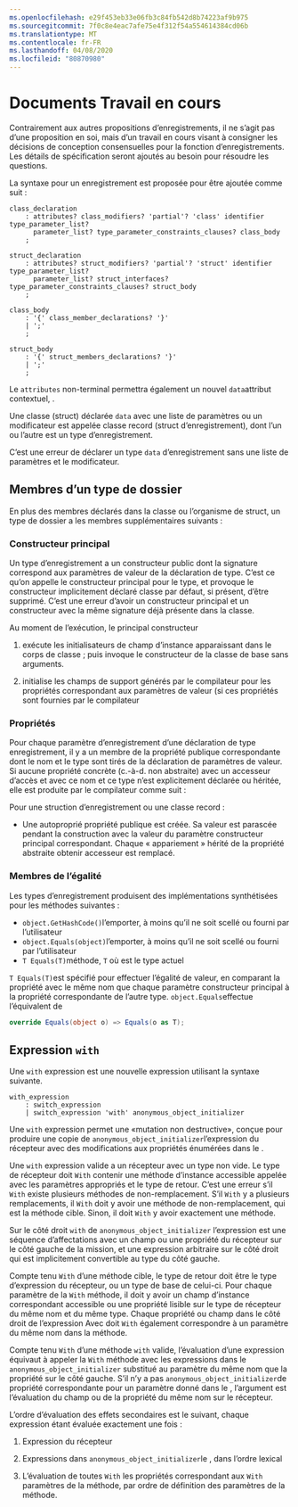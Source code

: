 ```yaml
---
ms.openlocfilehash: e29f453eb33e06fb3c84fb542d8b74223af9b975
ms.sourcegitcommit: 7f0c8e4eac7afe75e4f312f54a554614384cd06b
ms.translationtype: MT
ms.contentlocale: fr-FR
ms.lasthandoff: 04/08/2020
ms.locfileid: "80870980"
---
```

# <a name="records-work-in-progress"></a>Documents Travail en cours

Contrairement aux autres propositions d’enregistrements, il ne s’agit pas d’une proposition en soi, mais d’un travail en cours visant à consigner les décisions de conception consensuelles pour la fonction d’enregistrements. Les détails de spécification seront ajoutés au besoin pour résoudre les questions.

La syntaxe pour un enregistrement est proposée pour être ajoutée comme suit :

```antlr
class_declaration
    : attributes? class_modifiers? 'partial'? 'class' identifier type_parameter_list?
      parameter_list? type_parameter_constraints_clauses? class_body
    ;

struct_declaration
    : attributes? struct_modifiers? 'partial'? 'struct' identifier type_parameter_list?
      parameter_list? struct_interfaces? type_parameter_constraints_clauses? struct_body
    ;

class_body
    : '{' class_member_declarations? '}'
    | ';'
    ;

struct_body
    : '{' struct_members_declarations? '}'
    | ';'
    ;
```

Le `attributes` non-terminal permettra également un nouvel `data`attribut contextuel, .

Une classe (struct) déclarée `data` avec une liste de paramètres ou un modificateur est appelée classe record (struct d’enregistrement), dont l’un ou l’autre est un type d’enregistrement.

C’est une erreur de déclarer un type `data` d’enregistrement sans une liste de paramètres et le modificateur.

## <a name="members-of-a-record-type"></a>Membres d’un type de dossier

En plus des membres déclarés dans la classe ou l’organisme de struct, un type de dossier a les membres supplémentaires suivants :

### <a name="primary-constructor"></a>Constructeur principal

Un type d’enregistrement a un constructeur public dont la signature correspond aux paramètres de valeur de la déclaration de type. C’est ce qu’on appelle le constructeur principal pour le type, et provoque le constructeur implicitement déclaré classe par défaut, si présent, d’être supprimé. C’est une erreur d’avoir un constructeur principal et un constructeur avec la même signature déjà présente dans la classe.

Au moment de l’exécution, le principal constructeur

1. exécute les initialisateurs de champ d’instance apparaissant dans le corps de classe ; puis invoque le constructeur de la classe de base sans arguments.

1. initialise les champs de support générés par le compilateur pour les propriétés correspondant aux paramètres de valeur (si ces propriétés sont fournies par le compilateur

### <a name="properties"></a>Propriétés

Pour chaque paramètre d’enregistrement d’une déclaration de type enregistrement, il y a un membre de la propriété publique correspondante dont le nom et le type sont tirés de la déclaration de paramètres de valeur. Si aucune propriété concrète (c.-à-d. non abstraite) avec un accesseur d’accès et avec ce nom et ce type n’est explicitement déclarée ou héritée, elle est produite par le compilateur comme suit :

Pour une struction d’enregistrement ou une classe record :

* Une autoproprié propriété publique est créée. Sa valeur est parascée pendant la construction avec la valeur du paramètre constructeur principal correspondant. Chaque « appariement » hérité de la propriété abstraite obtenir accesseur est remplacé.

### <a name="equality-members"></a>Membres de l’égalité

Les types d’enregistrement produisent des implémentations synthétisées pour les méthodes suivantes :

* `object.GetHashCode()`l’emporter, à moins qu’il ne soit scellé ou fourni par l’utilisateur
* `object.Equals(object)`l’emporter, à moins qu’il ne soit scellé ou fourni par l’utilisateur
* `T Equals(T)`méthode, `T` où est le type actuel

`T Equals(T)`est spécifié pour effectuer l’égalité de valeur, en comparant la propriété avec le même nom que chaque paramètre constructeur principal à la propriété correspondante de l’autre type.
`object.Equals`effectue l’équivalent de

```C#
override Equals(object o) => Equals(o as T);
```

## <a name="with-expression"></a>Expression `with`

Une `with` expression est une nouvelle expression utilisant la syntaxe suivante.

```antlr
with_expression
    : switch_expression
    | switch_expression 'with' anonymous_object_initializer
```

Une `with` expression permet une «mutation non destructive», conçue pour produire une copie de `anonymous_object_initializer`l’expression du récepteur avec des modifications aux propriétés énumérées dans le .

Une `with` expression valide a un récepteur avec un type non vide. Le type de récepteur doit `With` contenir une méthode d’instance accessible appelée avec les paramètres appropriés et le type de retour. C’est une erreur s’il `With` existe plusieurs méthodes de non-remplacement. S’il `With` y a plusieurs remplacements, il `With` doit y avoir une méthode de non-remplacement, qui est la méthode cible. Sinon, il doit `With` y avoir exactement une méthode.

Sur le côté droit `with` de `anonymous_object_initializer` l’expression est une séquence d’affectations avec un champ ou une propriété du récepteur sur le côté gauche de la mission, et une expression arbitraire sur le côté droit qui est implicitement convertible au type du côté gauche.

Compte tenu `With` d’une méthode cible, le type de retour doit être le type d’expression du récepteur, ou un type de base de celui-ci. Pour chaque paramètre de la `With` méthode, il doit y avoir un champ d’instance correspondant accessible ou une propriété lisible sur le type de récepteur du même nom et du même type. Chaque propriété ou champ dans le côté droit de l’expression Avec doit `With` également correspondre à un paramètre du même nom dans la méthode.

Compte tenu `With` d’une méthode `with` valide, l’évaluation d’une expression équivaut à appeler la `With` méthode avec les expressions dans le `anonymous_object_initializer` substitué au paramètre du même nom que la propriété sur le côté gauche. S’il n’y a pas `anonymous_object_initializer`de propriété correspondante pour un paramètre donné dans le , l’argument est l’évaluation du champ ou de la propriété du même nom sur le récepteur.

L’ordre d’évaluation des effets secondaires est le suivant, chaque expression étant évaluée exactement une fois :

1. Expression du récepteur

2. Expressions dans `anonymous_object_initializer`le , dans l’ordre lexical

3. L’évaluation de toutes `With` les propriétés correspondant aux `With` paramètres de la méthode, par ordre de définition des paramètres de la méthode.
